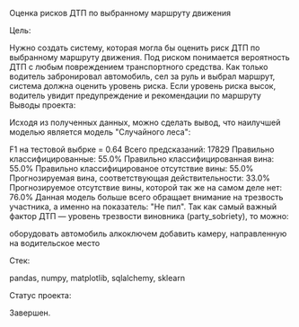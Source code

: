 Оценка рисков ДТП по выбранному маршруту движения

Цель:

Нужно создать систему, которая могла бы оценить риск ДТП по выбранному маршруту движения.
Под риском понимается вероятность ДТП с любым повреждением транспортного средства.
Как только водитель забронировал автомобиль, сел за руль и выбрал маршрут, система должна оценить уровень риска.
Если уровень риска высок, водитель увидит предупреждение и рекомендации по маршруту
Выводы проекта:

Исходя из полученных данных, можно сделать вывод, что наилучшей моделью является модель "Случайного леса":

F1 на тестовой выбрке = 0.64
Всего предсказаний: 17829
Правильно классифицированные: 55.0%
Правильно классифицированная вина: 55.0%
Правильно классифицированое отсутствие вины: 55.0%
Прогнозируемая вина, соответствующая действительности: 33.0%
Прогнозируемое отсутствие вины, которой так же на самом деле нет: 76.0%
Данная модель больше всего обращает внимание на трезвость участника, а именно на показатель: "Не пил".
Так как самый важный фактор ДТП — уровень трезвости виновника (party_sobriety), то можно:

оборудовать автомобиль алкоключем
добавить камеру, направленную на водительское место

Стек:

pandas, numpy, matplotlib, sqlalchemy, sklearn

Статус проекта:

Завершен.
